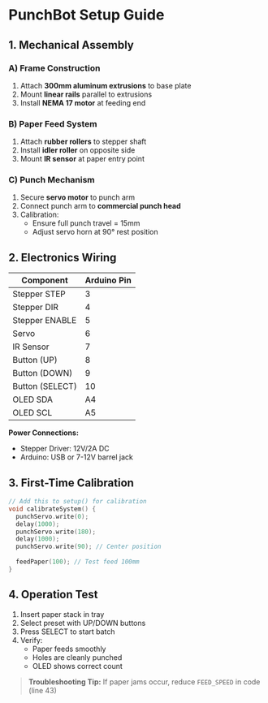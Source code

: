 # PunchBot Setup Guide

## 1. Mechanical Assembly  
### A) Frame Construction  
1. Attach **300mm aluminum extrusions** to base plate  
2. Mount **linear rails** parallel to extrusions  
3. Install **NEMA 17 motor** at feeding end  

### B) Paper Feed System  
1. Attach **rubber rollers** to stepper shaft  
2. Install **idler roller** on opposite side  
3. Mount **IR sensor** at paper entry point  

### C) Punch Mechanism  
1. Secure **servo motor** to punch arm  
2. Connect punch arm to **commercial punch head**  
3. Calibration:  
   - Ensure full punch travel = 15mm  
   - Adjust servo horn at 90° rest position  

## 2. Electronics Wiring  
| Component       | Arduino Pin |  
|-----------------|-------------|  
| Stepper STEP    | 3           |  
| Stepper DIR     | 4           |  
| Stepper ENABLE  | 5           |  
| Servo           | 6           |  
| IR Sensor       | 7           |  
| Button (UP)     | 8           |  
| Button (DOWN)   | 9           |  
| Button (SELECT) | 10          |  
| OLED SDA        | A4          |  
| OLED SCL        | A5          |  

**Power Connections:**  
- Stepper Driver: 12V/2A DC  
- Arduino: USB or 7-12V barrel jack  

## 3. First-Time Calibration  
```ino
// Add this to setup() for calibration
void calibrateSystem() {
  punchServo.write(0); 
  delay(1000);
  punchServo.write(180);
  delay(1000);
  punchServo.write(90); // Center position
  
  feedPaper(100); // Test feed 100mm
}
```

## 4. Operation Test  
1. Insert paper stack in tray  
2. Select preset with UP/DOWN buttons  
3. Press SELECT to start batch  
4. Verify:  
   - Paper feeds smoothly  
   - Holes are cleanly punched  
   - OLED shows correct count  

> **Troubleshooting Tip:** If paper jams occur, reduce `FEED_SPEED` in code (line 43)  
